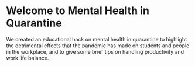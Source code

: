 Welcome to Mental Health in Quarantine
=================

We created an educational hack on mental health in quarantine to highlight the detrimental effects that the pandemic has made on students and people in the workplace, and to give some brief tips on handling productivity and work life balance.